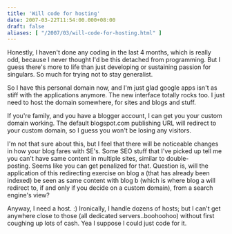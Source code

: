 ```yaml
---
title: 'Will code for hosting'
date: 2007-03-22T11:54:00.000+08:00
draft: false
aliases: [ "/2007/03/will-code-for-hosting.html" ]
---
```


Honestly, I haven't done any coding in the last 4 months, which is really odd, because I never thought I'd be this detached from programming. But I guess there's more to life than just developing or sustaining passion for singulars. So much for trying not to stay generalist.

So I have this personal domain now, and I'm just glad google apps isn't as stiff with the applications anymore. The new interface totally rocks too. I just need to host the domain somewhere, for sites and blogs and stuff.

If you're family, and you have a blogger account, I can get you your custom domain working. The default blogspot.com publishing URL will redirect to your custom domain, so I guess you won't be losing any visitors.

I'm not that sure about this, but I feel that there will be noticeable changes in how your blog fares with SE's. Some SEO stuff that I've picked up tell me you can't have same content in multiple sites, similar to double-posting. Seems like you can get penalized for that. Question is, will the application of this redirecting exercise on blog a (that has already been indexed) be seen as same content with blog b (which is where blog a will redirect to, if and only if you decide on a custom domain), from a search engine's view?

Anyway, I need a host. :) Ironically, I handle dozens of hosts; but I can't get anywhere close to those (all dedicated servers..boohoohoo) without first coughing up lots of cash. Yea I suppose I could just code for it.